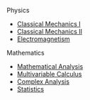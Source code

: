 <!---
## Welcome to GitHub Pages

You can use the [editor on GitHub](https://github.com/Physics-notes/Web/edit/gh-pages/index.md) to maintain and preview the content for your website in Markdown files.

Whenever you commit to this repository, GitHub Pages will run [Jekyll](https://jekyllrb.com/) to rebuild the pages in your site, from the content in your Markdown files.

### Markdown

For more details see [GitHub Flavored Markdown](https://guides.github.com/features/mastering-markdown/).

### Jekyll Themes

Your Pages site will use the layout and styles from the Jekyll theme you have selected in your [repository settings](https://github.com/Physics-notes/Web/settings). The name of this theme is saved in the Jekyll `_config.yml` configuration file.

### Support or Contact

Having trouble with Pages? Check out our [documentation](https://docs.github.com/categories/github-pages-basics/) or [contact support](https://support.github.com/contact) and we’ll help you sort it out.
-->

Physics

<ul>
  <li><a href="{{site.baseurl}}/Classical-mechanics-I/index">Classical Mechanics I</a></li>
  <li><a href="{{site.baseurl}}/Classical-mechanics-II/index">Classical Mechanics II</a></li>
  <li><a href="{{site.baseurl}}/Electromagnetism/index">Electromagnetism</a></li>
</ul>

Mathematics

<ul>
  <li><a href="{{site.baseurl}}/Mathematical-analysis/index">Mathematical Analysis</a></li>
  <li><a href="{{site.baseurl}}/Multivariable-calculus/index">Multivariable Calculus</a></li>
  <li><a href="{{site.baseurl}}/Complex-analysis/index">Complex Analysis</a></li>
  <li><a href="{{site.baseurl}}/Statistics/index">Statistics</a></li>
</ul>

